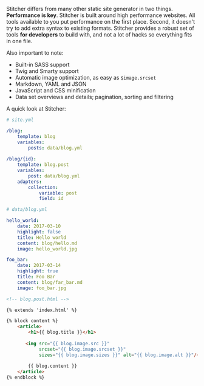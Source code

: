 Stitcher differs from many other static site generator in two things. **Performance is key**. Stitcher is built around 
 high performance websites. All tools available to you put performance on the first place. Second, it doesn't 
 try to add extra syntax to existing formats. Stitcher provides a robust set of tools **for developers** to build with,
 and not a lot of hacks so everything fits in one file.
 
Also important to note:

- Built-in SASS support
- Twig and Smarty support
- Automatic image optimization, as easy as `$image.srcset`
- Markdown, YAML and JSON
- JavaScript and CSS minification
- Data set overviews and details; pagination, sorting and filtering

A quick look at Stitcher:

```yaml
# site.yml

/blog:
    template: blog
    variables:
        posts: data/blog.yml
    
/blog/{id}:
    template: blog.post
    variables:
        post: data/blog.yml
    adapters:
        collection:
            variable: post
            field: id
```

```yaml
# data/blog.yml

hello_world:
    date: 2017-03-10
    highlight: false
    title: Hello world
    content: blog/hello.md
    image: hello_world.jpg

foo_bar:
    date: 2017-03-14
    highlight: true
    title: Foo Bar
    content: blog/far_bar.md
    image: foo_bar.jpg 
```

```html
<!-- blog.post.html --> 

{% extends 'index.html' %}

{% block content %}
    <article>
        <h1>{{ blog.title }}</h1>
        
       <img src="{{ blog.image.src }}" 
            srcset="{{ blog.image.srcset }}" 
            sizes="{{ blog.image.sizes }}" alt="{{ blog.image.alt }}"/>
        
        {{ blog.content }}
    </article>
{% endblock %}
```
